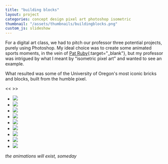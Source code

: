 ```yaml
---
title: "building blocks"
layout: project
categories: concept design pixel art photoshop isometric
thumbnail: "/assets/thumbnails/buildingblocks.png"
custom_js: slideshow
---
```


For a digital art class, we had to pitch our professor three potential projects, purely using Photoshop.
My ideal choice was to create some animated sports moments, in the vein of [Pat Ruby](http://patruby.com/animations){:target="_blank"},
but my professor was intrigued by what I meant by "isometric pixel art" and wanted to see an example.

What resulted was some of the University of Oregon's most iconic bricks and blocks, built from the humble pixel.

<div class="slideshow">
  <span class="button prevButton"> << </span>
  <span class="button nextButton"> >> </span>
  <ul>
    <li><img src="{{ site.url }}/assets/blocks/1.png" /></li>
    <li><img src="{{ site.url }}/assets/blocks/2.png" /></li>
    <li><img src="{{ site.url }}/assets/blocks/3.png" /></li>
    <li><img src="{{ site.url }}/assets/blocks/4.png" /></li>
    <li><img src="{{ site.url }}/assets/blocks/5.png" /></li>
    <li><img src="{{ site.url }}/assets/blocks/6.png" /></li>
    <li><img src="{{ site.url }}/assets/blocks/7.png" /></li>
    <li><img src="{{ site.url }}/assets/blocks/8.png" /></li>
    <li><img src="{{ site.url }}/assets/blocks/9.png" /></li>
  </ul>
</div>

_the animations will exist, someday_
